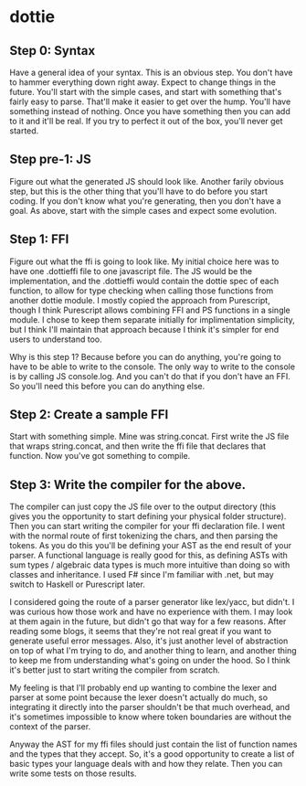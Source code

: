 # dottie

## Step 0: Syntax

Have a general idea of your syntax.  This is an obvious step.  You don't have to hammer everything down right away.  Expect to change things in the future.  You'll start with the simple cases, and start with something that's fairly easy to parse.  That'll make it easier to get over the hump.  You'll have something instead of nothing.  Once you have something then you can add to it and it'll be real.  If you try to perfect it out of the box, you'll never get started.

## Step pre-1: JS

Figure out what the generated JS should look like.  Another farily obvious step, but this is the other thing that you'll have to do before you start coding.  If you don't know what you're generating, then you don't have a goal.  As above, start with the simple cases and expect some evolution.


## Step 1: FFI

Figure out what the ffi is going to look like.  My initial choice here was to have one .dottieffi file to one javascript file.  The JS would be the implementation, and the .dottieffi would contain the dottie spec of each function, to allow for type checking when calling those functions from another dottie module.  I mostly copied the approach from Purescript, though I think Purescript allows combining FFI and PS functions in a single module.  I chose to keep them separate initially for implimentation simplicity, but I think I'll maintain that approach because I think it's simpler for end users to understand too.

Why is this step 1?  Because before you can do anything, you're going to have to be able to write to the console.  The only way to write to the console is by calling JS console.log.  And you can't do that if you don't have an FFI.  So you'll need this before you can do anything else.

## Step 2: Create a sample FFI

Start with something simple.  Mine was string.concat.  First write the JS file that wraps string.concat, and then write the ffi file that declares that function.  Now you've got something to compile.

## Step 3: Write the compiler for the above.

The compiler can just copy the JS file over to the output directory (this gives you the opportunity to start defining your physical folder structure).  Then you can start writing the compiler for your ffi declaration file.  I went with the normal route of first tokenizing the chars, and then parsing the tokens.  As you do this you'll be defining your AST as the end result of your parser.  A functional language is really good for this, as defining ASTs with sum types / algebraic data types is much more intuitive than doing so with classes and inheritance.  I used F# since I'm familiar with .net, but may switch to Haskell or Purescript later.

I considered going the route of a parser generator like lex/yacc, but didn't.  I was curious how those work and have no experience with them.  I may look at them again in the future, but didn't go that way for a few reasons.  After reading some blogs, it seems that they're not real great if you want to generate useful error messages.  Also, it's just another level of abstraction on top of what I'm trying to do, and another thing to learn, and another thing to keep me from understanding what's going on under the hood.  So I think it's better just to start writing the compiler from scratch.

My feeling is that I'll probably end up wanting to combine the lexer and parser at some point because the lexer doesn't actually do much, so integrating it directly into the parser shouldn't be that much overhead, and it's sometimes impossible to know where token boundaries are without the context of the parser.

Anyway the AST for my ffi files should just contain the list of function names and the types that they accept.  So, it's a good opportunity to create a list of basic types your language deals with and how they relate.  Then you can write some tests on those results.
